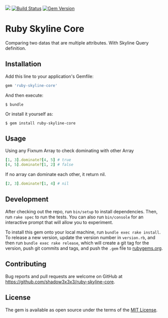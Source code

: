 <a href="https://codeclimate.com/github/shadow3x3x3/ruby-skyline-core"><img src="https://codeclimate.com/github/shadow3x3x3/ruby-skyline-core/badges/gpa.svg" /></a>
[![Build Status](https://travis-ci.org/shadow3x3x3/ruby-skyline-core.svg?branch=master)](https://travis-ci.org/shadow3x3x3/ruby-skyline-core)
[![Gem Version](https://badge.fury.io/rb/ruby-skyline-core.svg)](https://badge.fury.io/rb/ruby-skyline-core)

# Ruby Skyline Core

Comparing two datas that are multiple attributes. With Skyline Query definition.

## Installation

Add this line to your application's Gemfile:

```ruby
gem 'ruby-skyline-core'
```

And then execute:

    $ bundle

Or install it yourself as:

    $ gem install ruby-skyline-core

## Usage

Using any Fixnum Array to check dominating with other Array

```ruby
[1, 3].dominate?[4, 5] # true
[4, 5].dominate?[1, 2] # false
```

If no array can dominate each other, it return nil.

```ruby
[2, 3].dominate?[1, 4] # nil
```

## Development

After checking out the repo, run `bin/setup` to install dependencies. Then, run `rake spec` to run the tests. You can also run `bin/console` for an interactive prompt that will allow you to experiment.

To install this gem onto your local machine, run `bundle exec rake install`. To release a new version, update the version number in `version.rb`, and then run `bundle exec rake release`, which will create a git tag for the version, push git commits and tags, and push the `.gem` file to [rubygems.org](https://rubygems.org).

## Contributing

Bug reports and pull requests are welcome on GitHub at https://github.com/shadow3x3x3/ruby-skyline-core.


## License

The gem is available as open source under the terms of the [MIT License](http://opensource.org/licenses/MIT).

